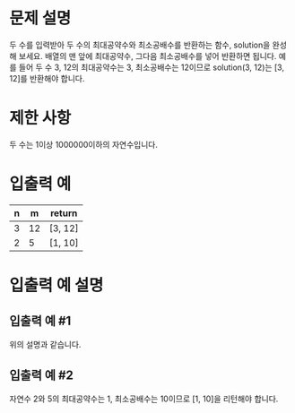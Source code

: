 # 문제 설명
두 수를 입력받아 두 수의 최대공약수와 최소공배수를 반환하는 함수, solution을 완성해 보세요. 배열의 맨 앞에 최대공약수, 그다음 최소공배수를 넣어 반환하면 됩니다. 예를 들어 두 수 3, 12의 최대공약수는 3, 최소공배수는 12이므로 solution(3, 12)는 [3, 12]를 반환해야 합니다.

# 제한 사항
두 수는 1이상 1000000이하의 자연수입니다.

# 입출력 예
|n	|m	|return|
|---|---|----|
|3|	12|	[3, 12]|
|2|	5|	[1, 10]|

# 입출력 예 설명
## 입출력 예 #1
위의 설명과 같습니다.

## 입출력 예 #2
자연수 2와 5의 최대공약수는 1, 최소공배수는 10이므로 [1, 10]을 리턴해야 합니다.